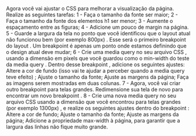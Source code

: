 Agora você vai ajustar o CSS para melhorar a visualização da página.
Realize as seguintes tarefas:
1 - Faça o tamanho da fonte ser maior;
2 - Faça o tamanho da fonte dos elementos h1 ser menor;
3 - Aumente o espaçamento entre as figuras;
4 - Adicione um pouco de margin na página.
5 - Guarde a largura da tela no ponto que você identificou que o layout atual não funcionou bem (por exemplo 800px) . Esse será o primeiro breakpoint do layout . Um breakpoint é apenas um ponto onde estamos definindo que o design atual deve mudar;
6 - Crie uma media query no seu arquivo CSS , usando a dimensão em pixels que você guardou como o min-width do teste da media query . Dentro desse breakpoint , adicione os seguintes ajustes:
Altere a cor de fundo (isso vai te ajudar a perceber quando a media query teve efeito) ;
Ajuste o tamanho da fonte;
Ajuste as margens da página;
Faça as imagens serem mostradas em duas colunas.
7 - Agora, você vai criar outro breakpoint para telas grandes. Redimensione sua tela de novo para encontrar um novo breakpoint .
8 - Crie uma nova media query no seu arquivo CSS usando a dimensão que você encontrou para telas grandes (por exemplo 1300px) , e realize os seguintes ajustes dentro do breakpoint :
Altere a cor de fundo;
Ajuste o tamanho da fonte;
Ajuste as margens da página;
Adicione a propriedade max-width à página, para garantir que a largura das linhas não fique muito grande.

